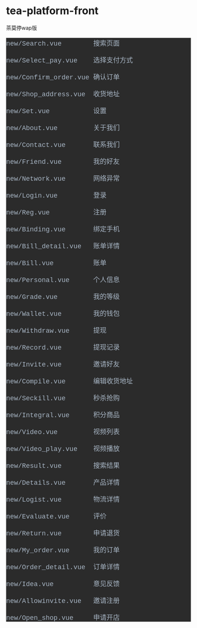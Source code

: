 # tea-platform-front
茶莫停wap版

<pre style="background-color:#2b2b2b;color:#a9b7c6;font-family:'Courier New';font-size:13.5pt;">
new/Search.vue        搜索页面<br>
new/Select_pay.vue    选择支付方式<br>
new/Confirm_order.vue 确认订单<br>
new/Shop_address.vue  收货地址<br>
new/Set.vue           设置<br>
new/About.vue         关于我们<br>
new/Contact.vue       联系我们<br>
new/Friend.vue        我的好友<br>
new/Network.vue       网络异常<br>
new/Login.vue         登录<br>
new/Reg.vue           注册<br>
new/Binding.vue       绑定手机<br>
new/Bill_detail.vue   账单详情<br>
new/Bill.vue          账单<br>
new/Personal.vue      个人信息<br>
new/Grade.vue         我的等级<br>
new/Wallet.vue        我的钱包<br>
new/Withdraw.vue      提现<br>
new/Record.vue        提现记录<br>
new/Invite.vue        邀请好友<br>
new/Compile.vue       编辑收货地址<br>
new/Seckill.vue       秒杀抢购<br>
new/Integral.vue      积分商品<br>
new/Video.vue         视频列表<br>
new/Video_play.vue    视频播放<br>
new/Result.vue        搜索结果<br>
new/Details.vue       产品详情<br>
new/Logist.vue        物流详情<br>
new/Evaluate.vue      评价<br>
new/Return.vue        申请退货<br>
new/My_order.vue      我的订单<br>
new/Order_detail.vue  订单详情<br>
new/Idea.vue          意见反馈<br>
new/Allowinvite.vue   邀请注册<br>
new/Open_shop.vue     申请开店</pre>


